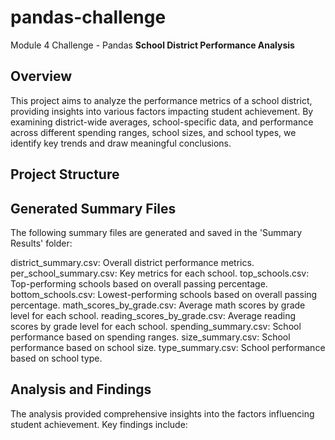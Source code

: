 # pandas-challenge
Module 4 Challenge - Pandas
**School District Performance Analysis**
## Overview
This project aims to analyze the performance metrics of a school district, providing insights into various factors impacting student achievement. By examining district-wide averages, school-specific data, and performance across different spending ranges, school sizes, and school types, we identify key trends and draw meaningful conclusions.

## Project Structure

## Generated Summary Files
The following summary files are generated and saved in the 'Summary Results' folder:

district_summary.csv: Overall district performance metrics.
per_school_summary.csv: Key metrics for each school.
top_schools.csv: Top-performing schools based on overall passing percentage.
bottom_schools.csv: Lowest-performing schools based on overall passing percentage.
math_scores_by_grade.csv: Average math scores by grade level for each school.
reading_scores_by_grade.csv: Average reading scores by grade level for each school.
spending_summary.csv: School performance based on spending ranges.
size_summary.csv: School performance based on school size.
type_summary.csv: School performance based on school type.

## Analysis and Findings
The analysis provided comprehensive insights into the factors influencing student achievement. Key findings include:

